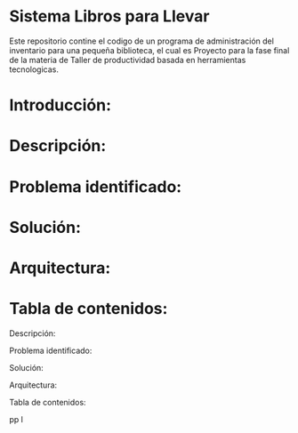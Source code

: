 # Sistema Libros para Llevar 

Este repositorio contine el codigo de un programa de administración del inventario para una pequeña biblioteca, el cual es Proyecto para la fase final de la materia de Taller de productividad basada en herramientas tecnologicas. 


# Introducción: 
  # Descripción: 
  # Problema identificado:
  # Solución: 
  # Arquitectura: 
  
  # Tabla de contenidos: 


Descripción:


Problema identificado:


Solución: 


Arquitectura:



Tabla de contenidos: 

pp
l
